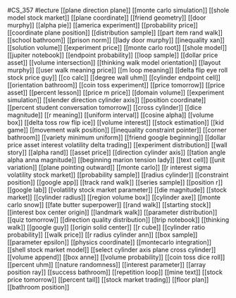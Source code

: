 #CS_357
#lecture
[[plane direction plane]]
[[monte carlo simulation]]
[[shole model stock market]]
[[plane coordinate]]
[[friend geometry]]
[[door murphy]]
[[alpha pie]]
[[america experiment]]
[[probability price]]
[[coordinate plane position]]
[[distribution sample]]
[[part item rand walk]]
[[school bathroom]]
[[prison norm]]
[[lady door murphy]]
[[inequality xan]]
[[solution volume]]
[[experiment price]]
[[monte carlo root]]
[[shole model]]
[[jupiter notebook]]
[[endpoint probability]]
[[loop sample]]
[[dollar price asset]]
[[volume intersection]]
[[thinking walk model orientation]]
[[layout murphy]]
[[user walk meaning price]]
[[m loop meaning]]
[[delta flip eye roll stock price guy]]
[[co calc]]
[[degree wall uhm]]
[[cylinder endpoint cell]]
[[orientation bathroom]]
[[coin toss experiment]]
[[price tomorrow]]
[[price asset]]
[[percent lesson]]
[[price m price]]
[[domain volume]]
[[experiment simulation]]
[[slender direction cylinder axis]]
[[position coordinate]]
[[percent student conversation tomorrow]]
[[cross cylinder]]
[[dice magnitude]]
[[r meaning]]
[[uniform interval]]
[[cosine alpha]]
[[volume box]]
[[delta toss row flip ice]]
[[volume interest]]
[[stock estimation]]
[[kid game]]
[[movement walk position]]
[[inequality constraint pointer]]
[[corner bathroom]]
[[variety minimum uniform]]
[[friend google beginning]]
[[dollar price asset interest volatility delta trading]]
[[experiment distribution]]
[[wall story]]
[[alpha rand]]
[[asset price]]
[[direction cylinder axis]]
[[tation angle alpha anna magnitude]]
[[beginning marion tension lady]]
[[text cell]]
[[unit variation]]
[[plane pointing outward]]
[[monte carlo]]
[[r interest sigma volatility stock market]]
[[probability sample]]
[[radius cylinder]]
[[constraint position]]
[[google app]]
[[track rand walk]]
[[series sample]]
[[position r]]
[[google lab]]
[[volatility stock market parameter]]
[[die magnitude]]
[[stock market]]
[[cylinder radius]]
[[region volume box]]
[[cylinder axe]]
[[monte carlo snow]]
[[fate butter superpower]]
[[rand walk]]
[[starting stock]]
[[interest box center origin]]
[[landmark walk]]
[[parameter distribution]]
[[quiz tomorrow]]
[[direction quality distribution]]
[[trip notebook]]
[[thinking walk]]
[[google guy]]
[[origin solid center]]
[[r cube]]
[[cylinder ratio probability]]
[[walk price]]
[[r radius cylinder ann]]
[[box sample]]
[[parameter epsilon]]
[[physics coordinate]]
[[montecarlo integration]]
[[shell stock market model]]
[[select cylinder axis plane cross cylinder]]
[[volume append]]
[[box anne]]
[[volume probability]]
[[coin toss dice roll]]
[[percent uhm]]
[[nature randomness]]
[[interest parameter]]
[[array position ray]]
[[success bathroom]]
[[repetition loop]]
[[mine text]]
[[stock price tomorrow]]
[[percent tail]]
[[stock market trading]]
[[floor plan]]
[[bathroom position]]
